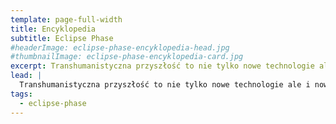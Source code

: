 ```yaml
---
template: page-full-width
title: Encyklopedia 
subtitle: Eclipse Phase
#headerImage: eclipse-phase-encyklopedia-head.jpg
#thumbnailImage: eclipse-phase-encyklopedia-card.jpg
excerpt: Transhumanistyczna przyszłość to nie tylko nowe technologie ale i nowe społeczeństwa, nowe podmioty polityczne, korporacje i organizacje przestępcze
lead: |
  Transhumanistyczna przyszłość to nie tylko nowe technologie ale i nowe społeczeństwa, nowe podmioty polityczne, korporacje i organizacje przestępcze
tags: 
  - eclipse-phase
---
```

